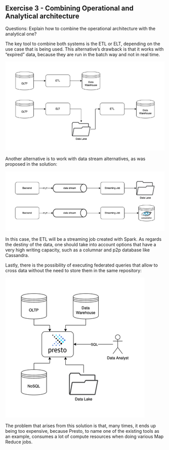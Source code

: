 ## Exercise 3 - Combining Operational and Analytical architecture
Questions: Explain how to combine the operational architecture with the analytical one?

The key tool to combine both systems is the ETL or ELT, depending on the use case that is being used.
This alternative’s drawback is that it works with “expired” data, because they are run in the batch way and not in real time.

<img src="./misc/etl-alternative.png">

Another alternative is to work with data stream alternatives, as was proposed in the solution:

<img src="./misc/real_time_alt.png">

In this case, the ETL will be a streaming job created with Spark. As regards the destiny of the data, one should take into account options that have a very high writing capacity, such as a columnar and p2p database like Cassandra.

Lastly, there is the possibility of executing federated queries that allow to cross data without the need to store them in the same repository:

<img src="./misc/federated_queries.png">

The problem that arises from this solution is that, many times, it ends up being too expensive, because Presto, to name one of the existing tools as an example, consumes a lot of compute resources when doing various Map Reduce jobs.
